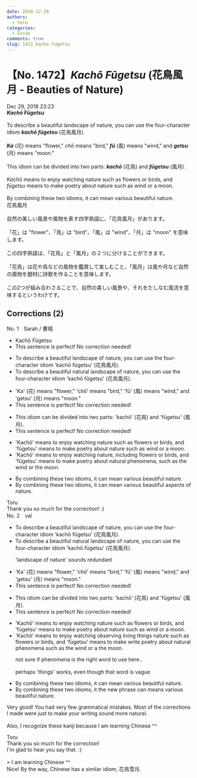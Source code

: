 ```yaml
---
date: 2018-12-29
authors:
  - toru
categories:
  - Essay
comments: true
slug: 1472_kacho-fugetsu
---
```


# 【No. 1472】<strong><em>Kachō Fūgetsu</strong></em> (花鳥風月 - Beauties of Nature)
<div class="date">Dec 29, 2018 23:23</div>
<div id="post"><div id="body_show_ori">
<strong><em>Kachō Fūgetsu</strong></em><br/><br/>To describe a beautiful landscape of nature, you can use the four-character idiom <strong><em>kachō fūgetsu</em></strong> (花鳥風月).<br/><br/><strong><em>Ka</em></strong> (花) means "flower," <em>chō</em> means "bird," <strong><em>fū</em></strong> (風) means "wind," and <strong><em>getsu</em></strong> (月) means "moon."<br/><br/>This idiom can be divided into two parts: <strong><em>kachō</em></strong> (花鳥) and <strong><em>fūgetsu</em></strong> (風月).<br/><br/><em>Kachō</em> means to enjoy watching nature such as flowers or birds, and <em>fūgetsu</em> means to make poetry about nature such as wind or a moon.<br/><br/>By combining these two idioms, it can mean various beautiful nature.
</div></div>

<!-- more -->

<div id="post_ja"><div id="body_show_mo">
花鳥風月<br/><br/>自然の美しい風景や風物を表す四字熟語に、「花鳥風月」があります。<br/><br/>「花」は "flower"、「鳥」は "bird"、「風」は "wind"、「月」は "moon" を意味します。<br/><br/>この四字熟語は、「花鳥」と「風月」の２つに分けることができます。<br/><br/>「花鳥」は花や鳥などの風物を鑑賞して楽しむこと、「風月」は風や月など自然の風物を題材に詩歌を作ることを意味します。<br/><br/>この2つが組み合わさることで、自然の美しい風景や、それをたしなむ風流を意味するというわけです。
</div></div>

## Corrections (2)
<div id="block"><div class="first_name"> No. 1　<span class="just_name">Sarah / 曹晴</span></div><div id="block2">
<ul class="correction_field">
<li class="incorrect">Kachō Fūgetsu</li>
<li class="corrected perfect">This sentence is perfect! No correction needed!</li>
</ul>
<ul class="correction_field">
<li class="incorrect">To describe a beautiful landscape of nature, you can use the four-character idiom 'kachō fūgetsu' (花鳥風月).</li>
<li class="corrected correct">
To describe a beautiful natural landscape <span class="sline">of nature</span>, you can use the four-character idiom 'kachō fūgetsu' (花鳥風月).
</li>
</ul>
<ul class="correction_field">
<li class="incorrect">'Ka' (花) means "flower," 'chō' means "bird," 'fū' (風) means "wind," and 'getsu' (月) means "moon."</li>
<li class="corrected perfect">This sentence is perfect! No correction needed!</li>
</ul>
<ul class="correction_field">
<li class="incorrect">This idiom can be divided into two parts: 'kachō' (花鳥) and 'fūgetsu' (風月).</li>
<li class="corrected perfect">This sentence is perfect! No correction needed!</li>
</ul>
<ul class="correction_field">
<li class="incorrect">'Kachō' means to enjoy watching nature such as flowers or birds, and 'fūgetsu' means to make poetry about nature such as wind or a moon.</li>
<li class="corrected correct">
'Kachō' means to enjoy watching nature, <span class="f_blue">including</span> flowers or birds, and 'fūgetsu' means to make poetry about<span class="f_blue"> natural phenomena</span>, such as <span class="f_blue">the</span> wind or <span class="f_blue">the</span> moon.
</li>
</ul>
<ul class="correction_field">
<li class="incorrect">By combining these two idioms, it can mean various beautiful nature.</li>
<li class="corrected correct">
By combining these two idioms, it can mean various beautiful <span class="f_blue">aspects of</span> nature.
</li>
</ul>
</div><div class="name"><span class="just_name">Toru</span><br>
Thank you so much for the correction! :)
</div>
</div>
<div id="block"><div class="first_name"> No. 2　<span class="just_name">val</span></div><div id="block2">
<ul class="correction_field">
<li class="incorrect">To describe a beautiful landscape of nature, you can use the four-character idiom 'kachō fūgetsu' (花鳥風月).</li>
<li class="corrected correct">
To describe a beautiful <span class="f_blue">natural</span> landscape <span class="sline">of nature</span>, you can use the four-character idiom 'kachō fūgetsu' (花鳥風月).
<p class="correction_comment">'landscape of nature' sounds redundant</p>
</li>
</ul>
<ul class="correction_field">
<li class="incorrect">'Ka' (花) means "flower," 'chō' means "bird," 'fū' (風) means "wind," and 'getsu' (月) means "moon."</li>
<li class="corrected perfect">This sentence is perfect! No correction needed!</li>
</ul>
<ul class="correction_field">
<li class="incorrect">This idiom can be divided into two parts: 'kachō' (花鳥) and 'fūgetsu' (風月).</li>
<li class="corrected perfect">This sentence is perfect! No correction needed!</li>
</ul>
<ul class="correction_field">
<li class="incorrect">'Kachō' means to enjoy watching nature such as flowers or birds, and 'fūgetsu' means to make poetry about nature such as wind or a moon.</li>
<li class="corrected correct">
'Kachō' means to enjoy <span class="sline">watching</span> <span class="f_blue">observing living things </span><span class="sline">nature</span> such as flowers or birds, and 'fūgetsu' means to <span class="sline">make</span><span class="f_blue"> write </span>poetry about natur<span class="f_blue">al phenomena </span>such as <span class="f_red">the</span><span class="f_blue"> </span>wind or <span class="sline">a</span> <span class="f_red">the</span> moon.
<p class="correction_comment">not sure if phenomena is the right word to use here..<br/><br/>perhaps 'things' works, even though that word is vague</p>
</li>
</ul>
<ul class="correction_field">
<li class="incorrect">By combining these two idioms, it can mean various beautiful nature.</li>
<li class="corrected correct">
By combining these two idioms, <span class="sline">it</span> <span class="f_blue">the new phrase</span> <span class="sline">can</span> mean<span class="f_blue">s</span> <span class="sline">various</span> beautiful nature.
</li>
</ul>
<p class="comment_small">
 Very good! You had very few grammatical mistakes. Most of the corrections I made were just to make your writing sound more natural.
 <br/>
 <br/>
 Also, I recognize these kanji because I am learning Chinese ^^
</p>

</div><div class="name"><span class="just_name">Toru</span><br>
Thank you so much for the correction!<br/>I'm glad to hear you say that. :)<br/><br/>&gt; I am learning Chinese ^^<br/>Nice! By the way, Chinese has a similar idiom, 花鳥雪月.
</div>
</div>
